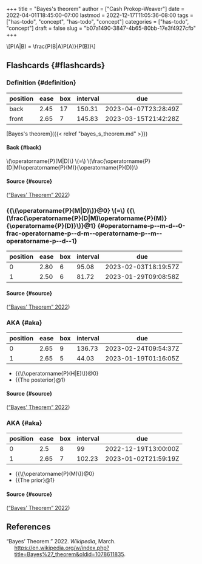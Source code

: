 +++
title = "Bayes's theorem"
author = ["Cash Prokop-Weaver"]
date = 2022-04-01T18:45:00-07:00
lastmod = 2022-12-17T11:05:36-08:00
tags = ["has-todo", "concept", "has-todo", "concept"]
categories = ["has-todo", "concept"]
draft = false
slug = "b07a1490-3847-4b65-80bb-17e3f4927cfb"
+++

\\[P(A|B) = \frac{P(B|A)P(A)}{P(B)}\\]


## Flashcards {#flashcards}


### Definition {#definition}

| position | ease | box | interval | due                  |
|----------|------|-----|----------|----------------------|
| back     | 2.45 | 17  | 150.31   | 2023-04-07T23:28:49Z |
| front    | 2.65 | 7   | 145.83   | 2023-03-15T21:42:28Z |

[Bayes's theorem]({{< relref "bayes_s_theorem.md" >}})


#### Back {#back}

\\(\operatorname{P}(M|D)\\) \\(=\\) \\(\frac{\operatorname{P}(D|M)\operatorname{P}(M)}{\operatorname{P}(D)}\\)


#### Source {#source}

(<a href="#citeproc_bib_item_1">“Bayes’ Theorem” 2022</a>)


### {{\\(\operatorname{P}(M|D)\\)}@0} \\(=\\) {{\\(\frac{\operatorname{P}(D|M)\operatorname{P}(M)}{\operatorname{P}(D)}\\)}@1} {#operatorname-p--m-d--0-frac-operatorname-p--d-m--operatorname-p--m--operatorname-p--d--1}

| position | ease | box | interval | due                  |
|----------|------|-----|----------|----------------------|
| 0        | 2.80 | 6   | 95.08    | 2023-02-03T18:19:57Z |
| 1        | 2.50 | 6   | 81.72    | 2023-01-29T09:08:58Z |


#### Source {#source}

(<a href="#citeproc_bib_item_1">“Bayes’ Theorem” 2022</a>)


### AKA {#aka}

| position | ease | box | interval | due                  |
|----------|------|-----|----------|----------------------|
| 0        | 2.65 | 9   | 136.73   | 2023-02-24T09:54:37Z |
| 1        | 2.65 | 5   | 44.03    | 2023-01-19T01:16:05Z |

-   {{\\(\operatorname{P}(H|E)\\)}@0}
-   {{The posterior}@1}


#### Source {#source}

(<a href="#citeproc_bib_item_1">“Bayes’ Theorem” 2022</a>)


### AKA {#aka}

| position | ease | box | interval | due                  |
|----------|------|-----|----------|----------------------|
| 0        | 2.5  | 8   | 99       | 2022-12-19T13:00:00Z |
| 1        | 2.65 | 7   | 102.23   | 2023-01-02T21:59:19Z |

-   {{\\(\operatorname{P}(M)\\)}@0}
-   {{The prior}@1}


#### Source {#source}

(<a href="#citeproc_bib_item_1">“Bayes’ Theorem” 2022</a>)

## References

<style>.csl-entry{text-indent: -1.5em; margin-left: 1.5em;}</style><div class="csl-bib-body">
  <div class="csl-entry"><a id="citeproc_bib_item_1"></a>“Bayes’ Theorem.” 2022. <i>Wikipedia</i>, March. <a href="https://en.wikipedia.org/w/index.php?title=Bayes%27_theorem&oldid=1078611835">https://en.wikipedia.org/w/index.php?title=Bayes%27_theorem&#38;oldid=1078611835</a>.</div>
</div>
